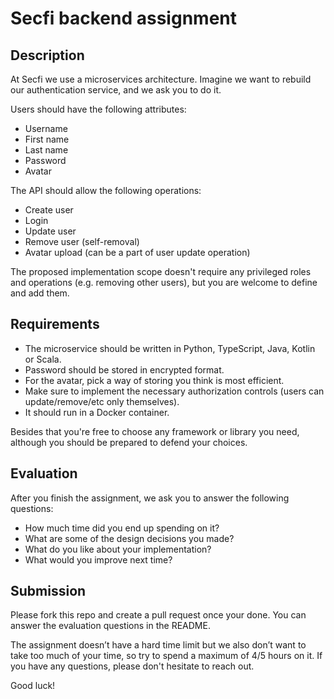 # Secfi backend assignment

## Description
At Secfi we use a microservices architecture. Imagine we want to rebuild our authentication service, and we ask you to do it.

Users should have the following attributes:
* Username
* First name
* Last name
* Password
* Avatar

The API should allow the following operations:
* Create user
* Login
* Update user
* Remove user (self-removal)
* Avatar upload (can be a part of user update operation)

The proposed implementation scope doesn't require any privileged roles and operations (e.g. removing other users), but you are welcome to define and add them.

## Requirements
* The microservice should be written in Python, TypeScript, Java, Kotlin or Scala.
* Password should be stored in encrypted format.
* For the avatar, pick a way of storing you think is
most efficient.
* Make sure to implement the necessary authorization controls (users can update/remove/etc only themselves).
* It should run in a Docker container.

Besides that you're free to choose any framework or library you need, although you should be prepared to defend your choices.

## Evaluation
After you finish the assignment, we ask you to answer the following questions:
* How much time did you end up spending on it?
* What are some of the design decisions you made?
* What do you like about your implementation?
* What would you improve next time?

## Submission
Please fork this repo and create a pull request once your done. You can answer the evaluation questions in the README.

The assignment doesn’t have a hard time limit but we also don’t want to take too much of your time, so try to spend a maximum of 4/5 hours on it. If you have any questions, please don't hesitate to reach out.

Good luck! 
